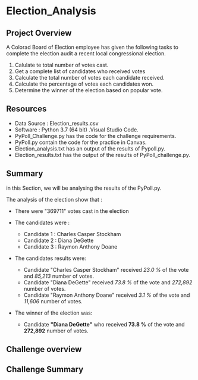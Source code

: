 # Election_Analysis

## Project Overview
A Colorad Board of Election employee has given the following tasks to complete the election audit a recent local congressional election.

1. Calulate te total number of votes cast.
2. Get a complete list of candidates who received votes 
3. Calculate the total number of votes each candidate received.
4. Calculate the percentage of votes each candidates won.
5. Determine the winner of the election based on popular vote.

## Resources
- Data Source : Election_results.csv
- Software : Python 3.7 (64 bit) .Visual Studio Code.
- PyPoll_Challenge.py has the code for the challenge requirements.
- PyPoll.py contain the code for the practice in Canvas.
- Election_analysis.txt has an output of the results of Pypoll.py.
- Election_results.txt has the output of the results of PyPoll_challenge.py.

## Summary 

in this Section, we will be analysing the results of the PyPoll.py.

The analysis of the election show that :
- There were "369711" votes cast in the election 
- The candidates were : 
    - Candidate 1 : Charles Casper Stockham
    - Candidate 2 : Diana DeGette
    - Candidate 3 : Raymon Anthony Doane
    
 - The candidates results were:
    - Candidate "Charles Casper Stockham" received *23.0 %* of the vote and *85,213* number of votes.
    - Candidate "Diana DeGette" received *73.8 %* of the vote and *272,892* number of votes.
    - Candidate "Raymon Anthony Doane" received *3.1 %* of the vote and *11,606* number of votes.
 - The winner of the election was:
    - Candidate **"Diana DeGette"** who received **73.8 %** of the vote and **272,892** number of votes.
 
## Challenge overview

## Challenge Summary 

